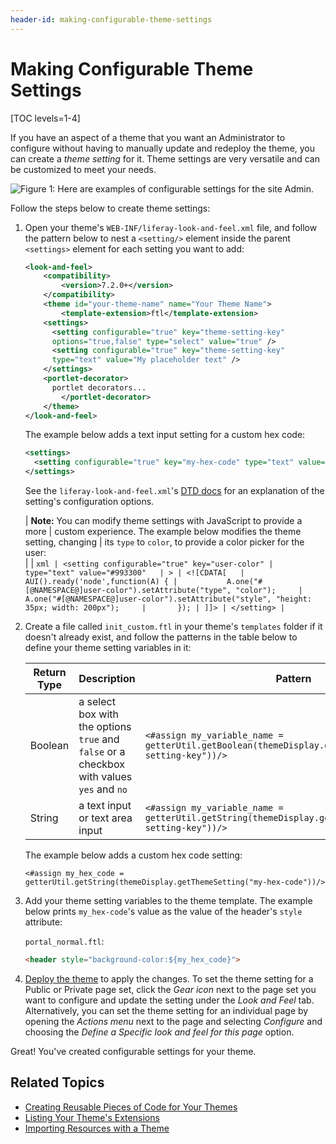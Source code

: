 ```yaml
---
header-id: making-configurable-theme-settings
---
```


# Making Configurable Theme Settings

[TOC levels=1-4]

If you have an aspect of a theme that you want an Administrator to configure 
without having to manually update and redeploy the theme, you can create a 
*theme setting* for it. Theme settings are very versatile and can be customized 
to meet your needs. 

![Figure 1: Here are examples of configurable settings for the site Admin.](../../../../images/theme-dev-configurable-theme-settings.png)

Follow the steps below to create theme settings:

1.  Open your theme's `WEB-INF/liferay-look-and-feel.xml` file, and follow the 
    pattern below to nest a `<setting/>` element inside the parent `<settings>` 
    element for each setting you want to add:

    ```xml
    <look-and-feel>
    	<compatibility>
    		<version>7.2.0+</version>
    	</compatibility>
    	<theme id="your-theme-name" name="Your Theme Name">
    		<template-extension>ftl</template-extension>
        <settings>
          <setting configurable="true" key="theme-setting-key"
          options="true,false" type="select" value="true" />
          <setting configurable="true" key="theme-setting-key"
          type="text" value="My placeholder text" />
        </settings>
        <portlet-decorator>
          portlet decorators...
    		</portlet-decorator>
    	</theme>
    </look-and-feel>
    ```

    The example below adds a text input setting for a custom hex code:
    
    ```xml
    <settings>
      <setting configurable="true" key="my-hex-code" type="text" value="blue" />
    </settings>
    ```

    See the `liferay-look-and-feel.xml`'s 
    [DTD docs](@platform-ref@/7.2-latest/definitions/liferay-look-and-feel_7_2_0.dtd.html#settings) 
    for an explanation of the setting's configuration options. 

    | **Note:** You can modify theme settings with JavaScript to provide a more 
    | custom experience. The example below modifies the theme setting, changing 
    | its `type` to `color`, to provide a color picker for the user:  
    |
    | ```xml
    | <setting configurable="true" key="user-color"
    | type="text" value="#993300"  
    | >
    | <![CDATA[  
    |      AUI().ready('node',function(A) {
    |           A.one("#[@NAMESPACE@]user-color").setAttribute("type", "color");    
    |           A.one("#[@NAMESPACE@]user-color").setAttribute("style", "height: 35px; width: 200px");    
    |       });
    | ]]>
    | </setting>
    | ```

2.  Create a file called `init_custom.ftl` in your theme's `templates` folder if 
    it doesn't already exist, and follow the patterns in the table below to 
    define your theme setting variables in it:

    | Return Type | Description | Pattern |
    | --- | --- | --- |
    | Boolean | a select box with the options `true` and `false` or a checkbox with values `yes` and `no` | `<#assign my_variable_name = getterUtil.getBoolean(themeDisplay.getThemeSetting("theme-setting-key"))/>` |
    | String | a text input or text area input | `<#assign my_variable_name = getterUtil.getString(themeDisplay.getThemeSetting("theme-setting-key"))/>` |
 
    The example below adds a custom hex code setting:

        <#assign my_hex_code = 
        getterUtil.getString(themeDisplay.getThemeSetting("my-hex-code"))/>

3.  Add your theme setting variables to the theme template. The example below 
    prints `my_hex-code`'s value as the value of the header's `style` attribute:

    `portal_normal.ftl`:

    ```html
    <header style="background-color:${my_hex_code}">
    ```

4.  [Deploy the theme](/docs/7-2/frameworks/-/knowledge_base/f/deploying-and-applying-themes) 
    to apply the changes. To set the theme setting for a Public or Private page 
    set, click the *Gear icon* next to the page set you want to configure and 
    update the setting under the *Look and Feel* tab. Alternatively, you can set 
    the theme setting for an individual page by opening the *Actions menu* next 
    to the page and selecting *Configure* and choosing the 
    *Define a Specific look and feel for this page* option. 

Great! You've created configurable settings for your theme. 

## Related Topics

- [Creating Reusable Pieces of Code for Your Themes](/docs/7-2/frameworks/-/knowledge_base/f/creating-reusable-pieces-of-code-for-your-themes)
- [Listing Your Theme's Extensions](/docs/7-2/frameworks/-/knowledge_base/f/listing-your-themes-extensions)
- [Importing Resources with a Theme](/docs/7-2/frameworks/-/knowledge_base/f/importing-resources-with-a-theme)
